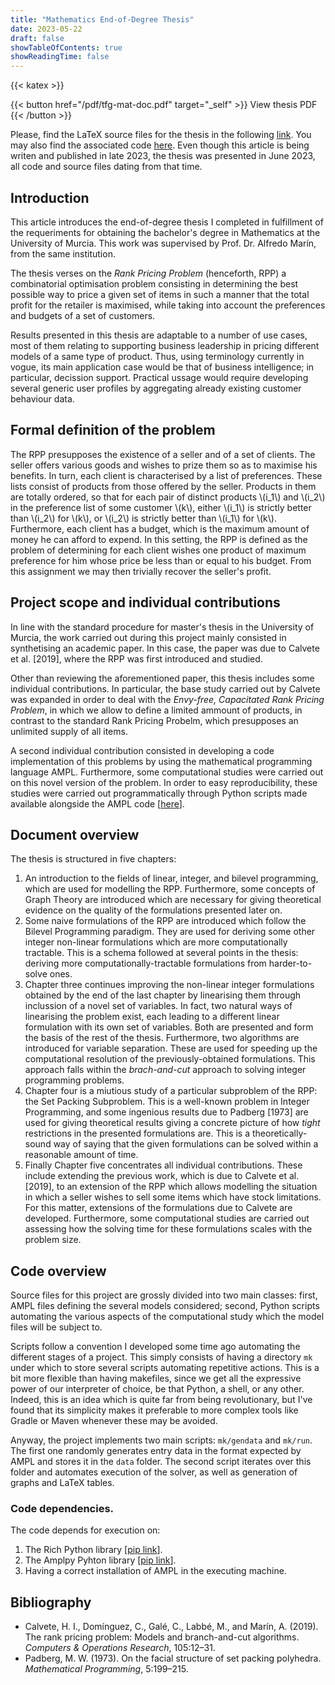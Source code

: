 ```yaml
---
title: "Mathematics End-of-Degree Thesis"
date: 2023-05-22
draft: false
showTableOfContents: true
showReadingTime: false
---
```


{{< katex >}}

{{< button href="/pdf/tfg-mat-doc.pdf" target="_self" >}}
View thesis PDF
{{< /button >}}

Please, find the LaTeX source files for the thesis in the following
[link](https://github.com/Marcgil1/tfg-mat-doc). You may also find the
associated code [here](https://github.com/Marcgil1/tfg-mat-code). Even though
this article is being writen and published in late 2023, the thesis was
presented in June 2023, all code and source files dating from that time.

## Introduction

This article introduces the end-of-degree thesis I completed in fulfillment of
the requeriments for obtaining the bachelor's degree in Mathematics at the
University of Murcia. This work was supervised by Prof. Dr. Alfredo Marín, from
the same institution.

The thesis verses on the _Rank Pricing Problem_ (henceforth, RPP) a
combinatorial optimisation problem consisting in determining the best possible
way to price a given set of items in such a manner that the total profit for the
retailer is maximised, while taking into account the preferences and budgets of
a set of customers.

Results presented in this thesis are adaptable to a number of use cases, most of
them relating to supporting business leadership in pricing different models of a
same type of product. Thus, using terminology currently in vogue, its main
application case would be that of business intelligence; in particular,
decission support. Practical ussage would require developing several generic
user profiles by aggregating already existing customer behaviour data.

## Formal definition of the problem

The RPP presupposes the existence of a seller and of a set of clients. The
seller offers various goods and wishes to prize them so as to maximise his
benefits. In turn, each client is characterised by a list of preferences. These
lists consist of products from those offered by the seller.  Products in them
are totally ordered, so that for each pair of distinct products \\(i_1\\) and
\\(i_2\\) in the preference list of some customer \\(k\\), either \\(i_1\\) is
strictly better than \\(i_2\\) for \\(k\\), or \\(i_2\\) is strictly better than
\\(i_1\\) for \\(k\\).  Furthermore, each client has a budget, which is the
maximum amount of money he can afford to expend. In this setting, the RPP is
defined as the problem of determining for each client wishes one product of
maximum preference for him whose price be less than or equal to his budget. From
this assignment we may then trivially recover the seller's profit.

## Project scope and individual contributions

In line with the standard procedure for master's thesis in the University of
Murcia, the work carried out during this project mainly consisted in
synthetising an academic paper. In this case, the paper was due to Calvete et
al. [2019], where the RPP was first introduced and studied.

Other than reviewing the aforementioned paper, this thesis includes some
individual contributions. In particular, the base study carried out by Calvete
was expanded in order to deal with the _Envy-free, Capacitated Rank Pricing
Problem_, in which we allow to define a limited ammount of products, in contrast
to the standard Rank Pricing Probelm, which presupposes an unlimited supply of
all items.

A second individual contribution consisted in developing a code implementation
of this problems by using the mathematical programming language AMPL.
Furthermore, some computational studies were carried out on this novel version
of the problem. In order to easy reproducibility, these studies were carried out
programmatically through Python scripts made available alongside the AMPL code
[[here](https://github.com/Marcgil1/tfg-mat-code)].

## Document overview

The thesis is structured in five chapters:
1. An introduction to the fields of linear, integer, and bilevel programming,
   which are used for modelling the RPP. Furthermore, some concepts of Graph
   Theory are introduced which are necessary for giving theoretical evidence on
   the quality of the formulations presented later on.
2. Some naive formulations of the RPP are introduced which follow the Bilevel
   Programming paradigm. They are used for deriving some other integer non-linear
   formulations which are more computationally tractable. This is a schema followed
   at several points in the thesis: deriving more computationally-tractable
   formulations from harder-to-solve ones.
3. Chapter three continues improving the non-linear integer formulations
   obtained by the end of the last chapter by linearising them through
   inclussion of a novel set of variables. In fact, two natural ways of
   linearising the problem exist, each leading to a different linear formulation
   with its own set of variables. Both are presented and form the basis of the
   rest of the thesis.  Furthermore, two algorithms are introduced for variable
   separation. These are used for speeding up the computational resolution of
   the previously-obtained formulations. This approach falls within the
   _brach-and-cut_ approach to solving integer programming problems.
4. Chapter four is a miutious study of a particular subproblem of the RPP: the
   Set Packing Subproblem. This is a well-known problem in Integer Programming,
   and some ingenious results due to Padberg [1973] are used for giving
   theoretical results giving a concrete picture of how _tight_ restrictions in
   the presented formulations are. This is a theoretically-sound way of saying
   that the given formulations can be solved within a reasonable amount of time.
5. Finally Chapter five concentrates all individual contributions. These include
   extending the previous work, which is due to Calvete et al. [2019], to an
   extension of the RPP which allows modelling the situation in which a seller
   wishes to sell some items which have stock limitations. For this matter,
   extensions of the formulations due to Calvete are developed. Furthermore, some
   computational studies are carried out assessing how the solving time for these
   formulations scales with the problem size.

## Code overview

Source files for this project are grossly divided into two main classes: first,
AMPL files defining the several models considered; second, Python scripts
automating the various aspects of the computational study which the model files
will be subject to.

Scripts follow a convention I developed some time ago automating the different
stages of a project. This simply consists of having a directory `mk` under which
to store several scripts automating repetitive actions. This is a bit more
flexible than having makefiles, since we get all the expressive power of our
interpreter of choice, be that Python, a shell, or any other. Indeed, this is an
idea which is quite far from being revolutionary, but I've found that its
simplicity makes it preferable to more complex tools like Gradle or Maven
whenever these may be avoided.

Anyway, the project implements two main scripts: `mk/gendata` and `mk/run`. The
first one randomly generates entry data in the format expected by AMPL and
stores it in the `data` folder. The second script iterates over this folder and
automates execution of the solver, as well as generation of graphs and LaTeX
tables.

### Code dependencies.

The code depends for execution on:
1. The Rich Python library [[pip link](https://pypi.org/project/rich/)].
2. The Amplpy Pyhton library [[pip link](https://pypi.org/project/amplpy/)].
3. Having a correct installation of AMPL in the executing machine.

## Bibliography

- Calvete, H. I., Domínguez, C., Galé, C., Labbé, M., and
  Marín, A. (2019). The rank pricing problem: Models and branch-and-cut
  algorithms. _Computers & Operations Research_, 105:12–31.
- Padberg, M. W. (1973). On the facial structure of set packing polyhedra.
  _Mathematical Programming_, 5:199–215.
